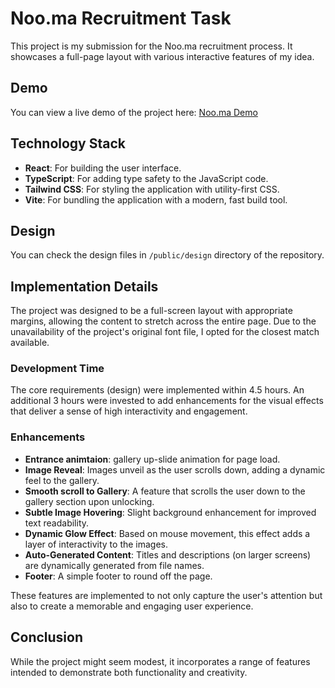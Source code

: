 # Noo.ma Recruitment Task

This project is my submission for the Noo.ma recruitment process. It showcases a full-page layout with various interactive features of my idea.

## Demo

You can view a live demo of the project here: [Noo.ma Demo](https://noo-ma-recruitment-task.vercel.app/)

## Technology Stack

- **React**: For building the user interface.
- **TypeScript**: For adding type safety to the JavaScript code.
- **Tailwind CSS**: For styling the application with utility-first CSS.
- **Vite**: For bundling the application with a modern, fast build tool.

## Design

You can check the design files in `/public/design` directory of the repository.

## Implementation Details

The project was designed to be a full-screen layout with appropriate margins, allowing the content to stretch across the entire page. Due to the unavailability of the project's original font file, I opted for the closest match available.

### Development Time

The core requirements (design) were implemented within 4.5 hours. An additional 3 hours were invested to add enhancements for the visual effects that deliver a sense of high interactivity and engagement.

### Enhancements

- **Entrance animtaion**: gallery up-slide animation for page load.
- **Image Reveal**: Images unveil as the user scrolls down, adding a dynamic feel to the gallery.
- **Smooth scroll to Gallery**: A feature that scrolls the user down to the gallery section upon unlocking.
- **Subtle Image Hovering**: Slight background enhancement for improved text readability.
- **Dynamic Glow Effect**: Based on mouse movement, this effect adds a layer of interactivity to the images.
- **Auto-Generated Content**: Titles and descriptions (on larger screens) are dynamically generated from file names.
- **Footer**: A simple footer to round off the page.

These features are implemented to not only capture the user's attention but also to create a memorable and engaging user experience.

## Conclusion

While the project might seem modest, it incorporates a range of features intended to demonstrate both functionality and creativity.